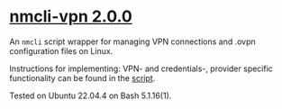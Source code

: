 # [nmcli-vpn 2.0.0](https://github.com/chrisdenman/nmcli-vpn)

An `nmcli` script wrapper for managing VPN connections and .ovpn configuration files on Linux.

Instructions for implementing: VPN- and credentials-, provider specific functionality can be found in the [script](./vpn).

Tested on Ubuntu 22.04.4 on Bash 5.1.16(1).
